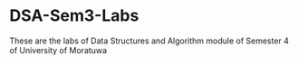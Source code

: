 # DSA-Sem3-Labs
These are the labs of Data Structures and Algorithm module of Semester 4 of University of Moratuwa
